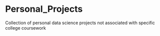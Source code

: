 # Personal_Projects
Collection of personal data science projects not associated with specific college coursework
